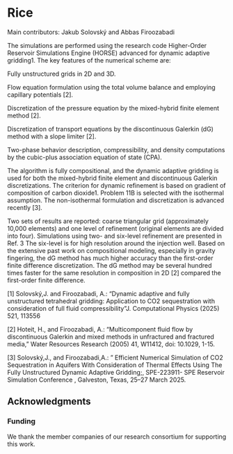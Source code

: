 # Rice

Main contributors: Jakub Solovský and Abbas Firoozabadi

The simulations are performed using the research code Higher-Order Reservoir Simulations Engine (HORSE) advanced for dynamic adaptive gridding1.  The key features of the numerical scheme are:

Fully unstructured grids in 2D and 3D.

Flow equation formulation using the total volume balance and employing capillary potentials [2].

Discretization of the pressure equation by the mixed-hybrid finite element method [2].

Discretization of transport equations by the discontinuous Galerkin (dG) method with a slope limiter [2].

Two-phase behavior description, compressibility, and density computations by the cubic-plus association equation of state (CPA).

The algorithm is fully compositional, and the dynamic adaptive gridding is used for both the mixed-hybrid finite element and discontinuous Galerkin discretizations. The criterion for dynamic refinement is based on gradient of composition of carbon dioxide1. Problem 11B is selected with  the isothermal assumption. The non-isothermal formulation and discretization is advanced recently [3].

Two sets of results are reported: coarse triangular grid (approximately 10,000 elements) and one level of refinement (original elements are divided into four). Simulations using two- and six-level refinement are presented in Ref. 3 The six-level is for high resolution around the injection well.  Based on the extensive past work on compositional modeling, especially in gravity fingering, the dG method has much higher accuracy than the first-order finite difference discretization. The dG method may be several hundred times faster for the same resolution in composition in 2D [2] compared the first-order finite difference.

[1] Solovský,J. and  Firoozabadi, A.: “Dynamic adaptive and fully unstructured tetrahedral gridding: Application to CO2 sequestration with consideration of full fluid compressibility”J.  Computational Physics (2025) 521, 113556

[2] Hoteit, H., and Firoozabadi, A.: “Multicomponent fluid flow by discontinuous Galerkin and mixed methods in unfractured and fractured media,” Water Resources Research (2005) 41, W11412, doi: 10.1029, 1-15.

[3] Solovský,J., and Firoozabadi,A.: ” Efficient Numerical Simulation of CO2 Sequestration in Aquifers With Consideration of Thermal Effects Using The Fully Unstructured Dynamic Adaptive Gridding;, SPE-223911-  SPE Reservoir Simulation Conference , Galveston, Texas,  25–27 March 2025.

## Acknowledgments

### Funding

We thank the member companies of our research consortium for supporting this work.

